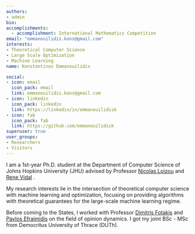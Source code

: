 ```yaml
---
authors:
- admin
bio: 
accomplishments:
  - accomplishment: International Mathematics Competition
email: "emmanouilidis.kons@gmail.com"
interests:
- Theoretical Computer Science
- Large Scale Optimization
- Machine Learning
name: Konstantinos Emmanouilidis

social:
- icon: email
  icon_pack: email
  link: emmanouilidis.kons@gmail.com
- icon: linkedin
  icon_pack: linkedin
  link: https://linkedin/in/emmanouilidisk
- icon: fab
  icon_pack: fab
  link: https://github.com/emmanouilidisk
superuser: true
user_groups:
- Researchers
- Visitors
---
```


I am a 1st-year Ph.D. student at the Department of Computer Science of Johns Hopkins University (JHU) advised by Professor [Nicolas Loizou](nicolasloizou.github.io) and [Rene Vidal](http://vision.jhu.edu/rvidal.html) .

My research interests lie in the intersection of theoretical computer science with machine learning and optimization, focusing on providing algorithms with theoretical guarantees for the large-scale machine learning regime.

Before coming to the States, I worked with Professor [Dimitris Fotakis](https://www.softlab.ntua.gr/~fotakis/) and [Pavlos Efraimidis](https://euclid.ee.duth.gr/) on the field of opinion dynamics. I got my joint BSc - MSc from Democritus University of Thrace (DUTh).



